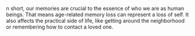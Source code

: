 n short, our memories are crucial to the essence of who we are as human beings. That means age-related memory loss can represent a loss of self. It also affects the practical side of life, like getting around the neighborhood or remembering how to contact a loved one.
